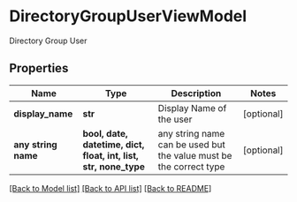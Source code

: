 # DirectoryGroupUserViewModel

Directory Group User

## Properties
Name | Type | Description | Notes
------------ | ------------- | ------------- | -------------
**display_name** | **str** | Display Name of the user | [optional] 
**any string name** | **bool, date, datetime, dict, float, int, list, str, none_type** | any string name can be used but the value must be the correct type | [optional]

[[Back to Model list]](../README.md#documentation-for-models) [[Back to API list]](../README.md#documentation-for-api-endpoints) [[Back to README]](../README.md)


